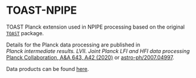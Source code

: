 # TOAST-NPIPE

TOAST Planck extension used in NPIPE processing based on the original [`TOAST`](https://github.com/hpc4cmb/toast) package.

Details for the Planck data processing are published in\
*Planck intermediate results. LVII. Joint Planck LFI and HFI data processing*\
[Planck Collaboration, A&A 643, A42 (2020)](https://www.aanda.org/articles/aa/abs/2020/11/aa38073-20/aa38073-20.html) or [astro-ph/2007.04997](https://arxiv.org/abs/2007.04997).

Data products can be found [here](https://portal.nersc.gov/project/cmb/planck2020/).
